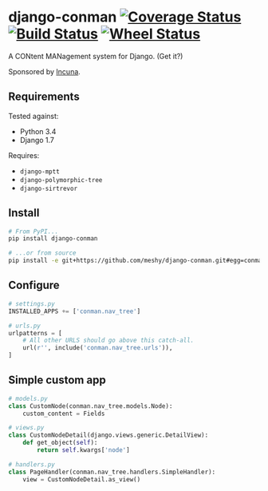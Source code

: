 # django-conman [![Coverage Status](https://img.shields.io/coveralls/meshy/django-conman.svg)](https://coveralls.io/r/meshy/django-conman) [![Build Status](https://travis-ci.org/meshy/django-conman.svg?branch=master)](https://travis-ci.org/meshy/django-conman) [![Wheel Status](https://pypip.in/wheel/django-conman/badge.svg)](https://pypi.python.org/pypi/django-conman/)


A CONtent MANagement system for Django. (Get it?)

Sponsored by [Incuna](http://incuna.com/).

## Requirements

Tested against:
- Python 3.4
- Django 1.7

Requires:
- `django-mptt`
- `django-polymorphic-tree`
- `django-sirtrevor`

## Install

```bash
# From PyPI...
pip install django-conman

# ...or from source
pip install -e git+https://github.com/meshy/django-conman.git#egg=conman
```

## Configure
```python
# settings.py
INSTALLED_APPS += ['conman.nav_tree']

# urls.py
urlpatterns = [
    # All other URLS should go above this catch-all.
    url(r'', include('conman.nav_tree.urls')),
]
```

## Simple custom app
```python
# models.py
class CustomNode(conman.nav_tree.models.Node):
    custom_content = Fields

# views.py
class CustomNodeDetail(django.views.generic.DetailView):
    def get_object(self):
        return self.kwargs['node']

# handlers.py
class PageHandler(conman.nav_tree.handlers.SimpleHandler):
    view = CustomNodeDetail.as_view()
```

